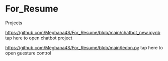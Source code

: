 # For_Resume
Projects

https://github.com/Meghana4S/For_Resume/blob/main/chatbot_new.ipynb tap here to open chatbot project

https://github.com/Meghana4S/For_Resume/blob/main/ledon.py tap here to open guesture control

